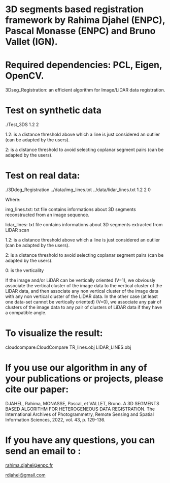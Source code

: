 # 3D segments based registration framework by Rahima Djahel (ENPC), Pascal Monasse (ENPC) and Bruno Vallet (IGN).

# Required dependencies: PCL, Eigen, OpenCV.

3Dseg_Registration: an efficient algorithm for Image/LiDAR data registration.
# Test on synthetic data

./Test_3DS  1.2 2


1.2: is a distance threshold above which a line is just considered an outlier (can be adapted by the users).

2: is a distance threshold to avoid selecting coplanar segment pairs (can be adapted by the users).



# Test on real data:
./3Ddeg_Registration ../data/img_lines.txt ../data/lidar_lines.txt 1.2     2  0


Where:


img_lines.txt: txt file contains informations about 3D segments reconstructed from an image sequence.

lidar_lines: txt file contains informations about 3D segments extracted from LiDAR scan

1.2: is a distance threshold above which a line is just
considered an outlier (can be adapted by the users).

2: is a distance threshold to avoid selecting coplanar segment pairs (can be adapted by the users).

0: is the verticality 

If the image and/or LiDAR can be vertically oriented (V=1), we obviously associate the vertical cluster of the image data to the vertical cluster of the LiDAR data, and then associate
any non vertical cluster of the image data with any non vertical cluster of the LiDAR data. In the other case (at least
one data-set cannot be vertically oriented) (V=0), we associate any pair of clusters of the image data to any pair of clusters of LiDAR data if they have a compatible angle.

# To visualize the result:

cloudcompare.CloudCompare TR_lines.obj LIDAR_LINES.obj


# If you use our algorithm in any of your publications or projects, please cite our paper:

DJAHEL, Rahima, MONASSE, Pascal, et VALLET, Bruno. A 3D SEGMENTS BASED ALGORITHM FOR HETEROGENEOUS DATA REGISTRATION. The International Archives of Photogrammetry, Remote Sensing and Spatial Information Sciences, 2022, vol. 43, p. 129-136.


# If you have any questions, you can send an email to :

rahima.djahel@enpc.fr

rdjahel@gmail.com
